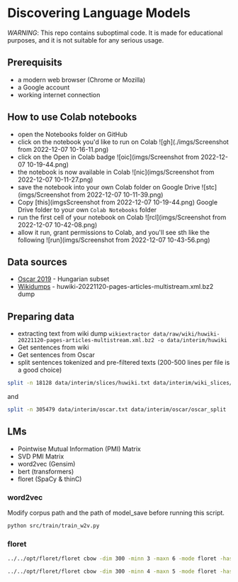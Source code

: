 # Discovering Language Models
_WARNING_: This repo contains suboptimal code.
It is made for educational purposes, and it
is not suitable for any serious usage.

## Prerequisits
+ a modern web browser (Chrome or Mozilla)
+ a Google account
+ working internet connection

## How to use Colab notebooks
+ open the Notebooks folder on GitHub
+ click on the notebook you'd like to run on Colab
![gh](./imgs/Screenshot from 2022-12-07 10-16-11.png)
+ click on the Open in Colab badge
![oic](imgs/Screenshot from 2022-12-07 10-19-44.png)
+ the notebook is now available in Colab
![nic](imgs/Screenshot from 2022-12-07 10-11-27.png)
+ save the notebook into your own Colab folder on 
Google Drive
![stc](imgs/Screenshot from 2022-12-07 10-11-39.png)
+ Copy [this](imgsScreenshot from 2022-12-07 10-19-44.png)
Google Drive folder to your own `Colab Notebooks` folder
+ run the first cell of your notebook on Colab
![rcl](imgs/Screenshot from 2022-12-07 10-42-08.png)
+ allow it run, grant permissions to Colab,
and you'll see sth like the following
![run](imgs/Screenshot from 2022-12-07 10-43-56.png)
## Data sources
+ [Oscar 2019](https://oscar-project.org/post/oscar-2019/) - Hungarian subset
+ [Wikidumps](https://dumps.wikimedia.org/huwiki/20221120/) - huwiki-20221120-pages-articles-multistream.xml.bz2 dump

## Preparing data
+ extracting text from wiki dump `wikiextractor data/raw/wiki/huwiki-20221120-pages-articles-multistream.xml.bz2 -o data/interim/huwiki`
+ Get sentences from wiki
+ Get sentences from Oscar
+ split sentences tokenized and pre-filtered texts
  (200-500 lines per file is a good choice)
```bash
split -n 18128 data/interim/slices/huwiki.txt data/interim/wiki_slices/huwiki_sliced
```
and
```bash
split -n 305479 data/interim/oscar.txt data/interim/oscar/oscar_split
```

## LMs
+ Pointwise Mutual Information (PMI) Matrix
+ SVD PMI Matrix
+ word2vec (Gensim)
+ bert (transformers)
+ floret (SpaCy & thinC)

### word2vec
Modify corpus path and the path of model_save
before running this script.
```bash
python src/train/train_w2v.py
```
### floret
```bash
../../opt/floret/floret cbow -dim 300 -minn 3 -maxn 6 -mode floret -hashCount 4 -bucket 50000 -input data/interim/huwiki.txt -output models/floret/huwiki/huwiki_vectors
```
```bash
../../opt/floret/floret cbow -dim 300 -minn 4 -maxn 5 -mode floret -hashCount 4 -bucket 50000 -input data/interim/oscar.txt -output models/floret/oscar/oscar_vectors
```